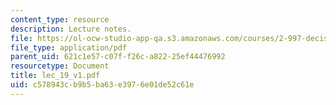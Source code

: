 ```yaml
---
content_type: resource
description: Lecture notes.
file: https://ol-ocw-studio-app-qa.s3.amazonaws.com/courses/2-997-decision-making-in-large-scale-systems-spring-2004/c578943cb9b5ba63e3976e01de52c61e_lec_19_v1.pdf
file_type: application/pdf
parent_uid: 621c1e57-c07f-f26c-a822-25ef44476992
resourcetype: Document
title: lec_19_v1.pdf
uid: c578943c-b9b5-ba63-e397-6e01de52c61e
---
```

